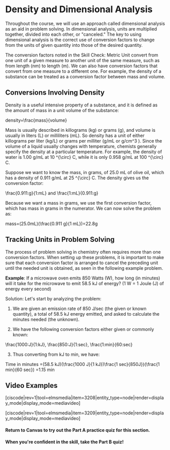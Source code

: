 # Density and Dimensional Analysis

Throughout the course, we will use an approach called dimensional analysis as an aid in problem solving. In dimensional analysis, units are multiplied together, divided into each other, or "canceled." The key to using dimensional analysis is the correct use of conversion factors to change from the units of given quantity into those of the desired quantity.

The conversion factors noted in the Skill Check: Metric Unit convert from one unit of a given measure to another unit of the same measure, such as from length (nm) to length (m). We can also have conversion factors that convert from one measure to a different one. For example, the density of a substance can be treated as a conversion factor between mass and volume.

## Conversions Involving Density

Density is a useful intensive property of a substance, and it is defined as the amount of mass in a unit volume of the substance:

<lrn-math>density=\frac{mass}{volume}</lrn-math> 

Mass is usually described in killograms (kg) or grams (g), and volume is usually in liters (L) or milliliters (mL). So density has a unit of either killograms per liter (kg/L) or grams per milliter (g/mL or g/cm<lrn-math>^3</lrn-math> ). Since the volume of a liquid usually changes with temperature, chemists generally specify the density at a particular temperature. For example, the density of water is 1.00 g/mL at 10 <lrn-math>^{\circ}</lrn-math> C, while it is only 0.958 g/mL at 100 <lrn-math>^{\circ}</lrn-math> C.

Suppose we want to know the mass, in grams, of 25.0 mL of olive oil, which has a density of 0.911 g/mL at 25 <lrn-math>^{\circ}</lrn-math> C. The density gives us the conversion factor:

<lrn-math>\frac{0.911\:g}{1\:mL}</lrn-math>  and <lrn-math>\frac{1\:mL}{0.911\:g}</lrn-math> 

Because we want a mass in grams, we use the first conversion factor, which has mass in grams in the numerator. We can now solve the problem as:

mass=<lrn-math>(25.0mL)(\frac{0.911 g}{1 mL})=22.8g</lrn-math> 


## Tracking Units in Problem Solving

The process of problem solving in chemistry often requires more than one conversion factors. When setting up these problems, it is important to make sure that each conversion factor is arranged to cancel the preceding unit until the needed unit is obtained, as seen in the following example problem.

**Example**: If a microwave oven emits 850 Watts (W), how long (in minutes) will it take for the microwave to emit 58.5 kJ of energy? (1 W = 1 Joule (J) of energy every second)

Solution: Let's start by analyzing the problem:

1) We are given an emission rate of 850 J/sec (the given or known quantity), a total of 58.5 kJ energy emitted, and asked to calculate the minutes needed (the unknown).

2) We have the following conversion factors either given or commonly known:

<lrn-math>\frac{1000\:J}{1\:kJ}, \frac{850\:J}{1\:sec}, \frac{1\:min}{60\:sec}</lrn-math> 

3) Thus converting from kJ to min, we have:

Time in minutes =<lrn-math>(58.5 kJ)(\frac{1000 J}{1 kJ})\frac{1 sec}{850J})(\frac{1 min}{60 sec})</lrn-math> =1.15 min

## Video Examples

[ciscode|rev=1|tool=elmsmedia|item=3208|entity_type=node|render=display_mode|display_mode=mediavideo]


[ciscode|rev=1|tool=elmsmedia|item=3209|entity_type=node|render=display_mode|display_mode=mediavideo]


#### **Return to Canvas to try out the Part A practice quiz for this section.**

#### **When you're confident in the skill, take the Part B quiz!**



 